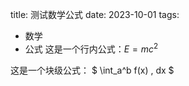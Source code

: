 title: 测试数学公式
date: 2023-10-01
tags:
- 数学
- 公式
这是一个行内公式：$E = mc^2$

这是一个块级公式：
$
\int_a^b f(x) \, dx
$